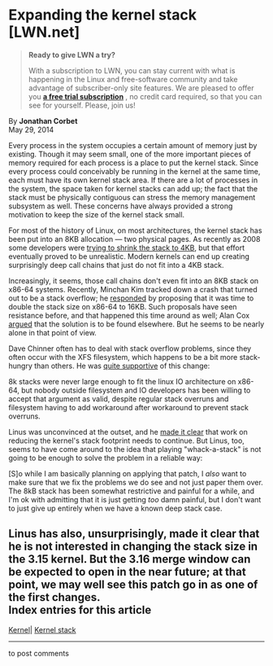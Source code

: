 # Expanding the kernel stack [LWN.net]

> **Ready to give LWN a try?**
> 
> With a subscription to LWN, you can stay current with what is happening in the Linux and free-software community and take advantage of subscriber-only site features. We are pleased to offer you **[a free trial subscription](https://lwn.net/Promo/nst-trial/claim)** , no credit card required, so that you can see for yourself. Please, join us! 

By **Jonathan Corbet**  
May 29, 2014 

Every process in the system occupies a certain amount of memory just by existing. Though it may seem small, one of the more important pieces of memory required for each process is a place to put the kernel stack. Since every process could conceivably be running in the kernel at the same time, each must have its own kernel stack area. If there are a lot of processes in the system, the space taken for kernel stacks can add up; the fact that the stack must be physically contiguous can stress the memory management subsystem as well. These concerns have always provided a strong motivation to keep the size of the kernel stack small. 

For most of the history of Linux, on most architectures, the kernel stack has been put into an 8KB allocation — two physical pages. As recently as 2008 some developers were [trying to shrink the stack to 4KB](/Articles/279229/), but that effort eventually proved to be unrealistic. Modern kernels can end up creating surprisingly deep call chains that just do not fit into a 4KB stack. 

Increasingly, it seems, those call chains don't even fit into an 8KB stack on x86-64 systems. Recently, Minchan Kim tracked down a crash that turned out to be a stack overflow; he [responded](/Articles/600645/) by proposing that it was time to double the stack size on x86-64 to 16KB. Such proposals have seen resistance before, and that happened this time around as well; Alan Cox [argued](/Articles/600646/) that the solution is to be found elsewhere. But he seems to be nearly alone in that point of view. 

Dave Chinner often has to deal with stack overflow problems, since they often occur with the XFS filesystem, which happens to be a bit more stack-hungry than others. He was [quite supportive](/Articles/600647/) of this change: 

8k stacks were never large enough to fit the linux IO architecture on x86-64, but nobody outside filesystem and IO developers has been willing to accept that argument as valid, despite regular stack overruns and filesystem having to add workaround after workaround to prevent stack overruns. 

Linus was unconvinced at the outset, and he [made it clear](/Articles/600649/) that work on reducing the kernel's stack footprint needs to continue. But Linus, too, seems to have come around to the idea that playing "whack-a-stack" is not going to be enough to solve the problem in a reliable way: 

[S]o while I am basically planning on applying that patch, I _also_ want to make sure that we fix the problems we do see and not just paper them over. The 8kB stack has been somewhat restrictive and painful for a while, and I'm ok with admitting that it is just getting _too_ damn painful, but I don't want to just give up entirely when we have a known deep stack case. 

Linus has also, unsurprisingly, made it clear that he is not interested in changing the stack size in the 3.15 kernel. But the 3.16 merge window can be expected to open in the near future; at that point, we may well see this patch go in as one of the first changes.  
Index entries for this article  
---  
[Kernel](/Kernel/Index)| [Kernel stack](/Kernel/Index#Kernel_stack)  
  


* * *

to post comments 
